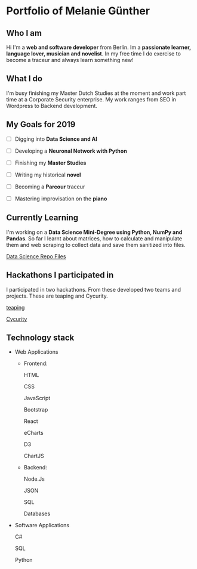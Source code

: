 # Portfolio of Melanie Günther

## Who I am

Hi I'm a **web and software developer** from Berlin. Im a **passionate learner, language lover, musician and novelist**. In my free time I do exercise to become a traceur and always learn something new!

## What I do

I'm busy finishing my Master Dutch Studies at the moment and work part time at a Corporate Security enterprise. My work ranges from SEO in Wordpress to Backend development.

## My Goals for 2019

-[ ] Digging into **Data Science and AI**

-[ ] Developing a **Neuronal Network with Python**

-[ ] Finishing my **Master Studies**

-[ ] Writing my historical **novel** 

-[ ] Becoming a **Parcour** traceur

-[ ] Mastering improvisation on the **piano**


## Currently Learning

I'm working on a **Data Science Mini-Degree using Python, NumPy and Pandas**. So far I learnt about matrices, how to calculate and manipulate them and web scraping to collect data and save them sanitized into files.

[Data Science Repo Files](https://melanieguenther.github.io/datascience/)


## Hackathons I participated in

I participated in two hackathons. From these developed two teams and projects. These are teaping and Cycurity.

[teaping](https://melanieguenther.github.io/teaping/)

[Cycurity](https://github.com/melanieguenther/cycurity)


## Technology stack

* Web Applications

    - Frontend:
    
        HTML
        
        CSS
        
        JavaScript
        
        Bootstrap
        
        React
        
        eCharts
        
        D3
        
        ChartJS
        
    - Backend:
    
        Node.Js
    
        JSON
        
        SQL
        
        Databases

* Software Applications

    C#

    SQL
    
    Python






